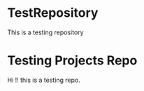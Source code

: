 # TestRepository
This is a testing repository
<h1> Testing Projects Repo </h1>
Hi !! this is a testing repo.
